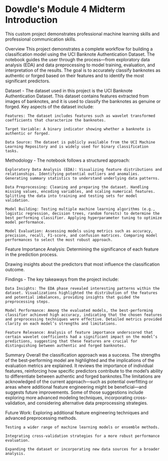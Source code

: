 # Dowdle's Module 4 Midterm Introduction
 This custom project demonstrates professional machine learning skills and professional communication skills. 

Overview
This project demonstrates a complete workflow for building a classification model using the UCI Banknote Authentication Dataset. The notebook guides the user through the process—from exploratory data analysis (EDA) and data preprocessing to model training, evaluation, and interpretation of the results. The goal is to accurately classify banknotes as authentic or forged based on their features and to identify the most significant predictors.

Dataset - The dataset used in this project is the UCI Banknote Authentication Dataset. This dataset contains features extracted from images of banknotes, and it is used to classify the banknotes as genuine or forged. Key aspects of the dataset include:

    Features: The dataset includes features such as wavelet transformed coefficients that characterize the banknotes.

    Target Variable: A binary indicator showing whether a banknote is authentic or forged.

    Data Source: The dataset is publicly available from the UCI Machine Learning Repository and is widely used for binary classification tasks.

Methodology - The notebook follows a structured approach:

    Exploratory Data Analysis (EDA): Visualizing feature distributions and relationships. Identifying potential outliers and anomalies. Generating summary statistics to understand underlying data patterns.

    Data Preprocessing: Cleaning and preparing the dataset. Handling missing values, encoding variables, and scaling numerical features. Splitting the data into training and testing sets for model validation.

    Model Building: Testing multiple machine learning algorithms (e.g., logistic regression, decision trees, random forests) to determine the best performing classifier. Applying hyperparameter tuning to optimize model performance.

    Model Evaluation: Assessing models using metrics such as accuracy, precision, recall, F1-score, and confusion matrices. Comparing model performances to select the most robust approach.

Feature Importance Analysis:
Determining the significance of each feature in the prediction process.

Drawing insights about the predictors that most influence the classification outcome.

Findings - The key takeaways from the project include:

    Data Insights: The EDA phase revealed interesting patterns within the dataset. Visualizations highlighted the distribution of the features and potential imbalances, providing insights that guided the preprocessing steps.

    Model Performance: Among the evaluated models, the best-performing classifier achieved high accuracy, indicating that the chosen features and preprocessing techniques were effective. Detailed metrics provided clarity on each model’s strengths and limitations.

    Feature Relevance: Analysis of feature importance underscored that certain wavelet coefficients had a significant impact on the model’s predictions, suggesting that these features are crucial for distinguishing between authentic and forged banknotes.

Summary
Overall the classification approach was a success. The strengths of the best-performing model are highlighted and the implications of the evaluation metrics are explained. It reviews the importance of individual features, reinforcing how specific predictors contribute to the model’s ability to differentiate between authentic and forged banknotes.The limitations are acknowledged of the current approach—such as potential overfitting or areas where additional feature engineering might be beneficial—and suggests future improvements. Some of those suggestions include exploring more advanced modeling techniques, incorporating cross-validation, and considering alternative data preprocessing strategies.

Future Work:
    Exploring additional feature engineering techniques and advanced preprocessing methods.

    Testing a wider range of machine learning models or ensemble methods.

    Integrating cross-validation strategies for a more robust performance evaluation.

    Expanding the dataset or incorporating new data sources for a broader analysis.
